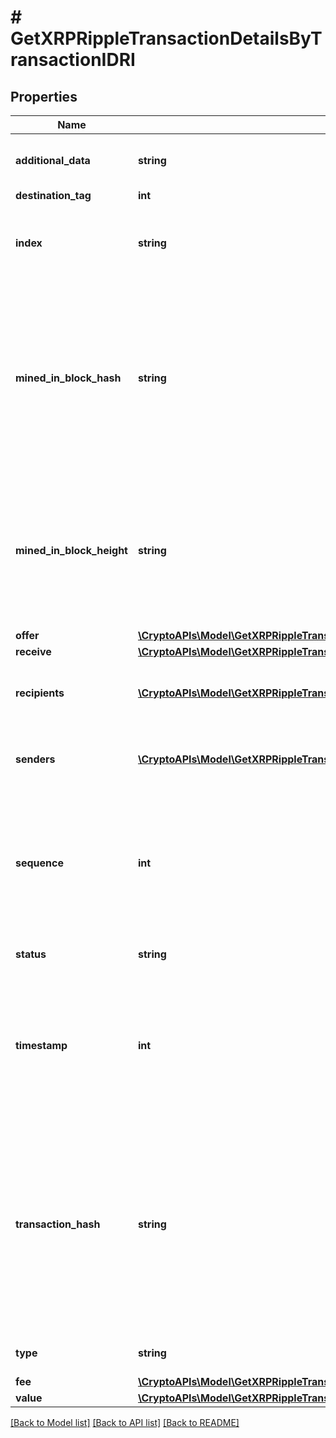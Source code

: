 # # GetXRPRippleTransactionDetailsByTransactionIDRI

## Properties

Name | Type | Description | Notes
------------ | ------------- | ------------- | -------------
**additional_data** | **string** | Represents additional data that may be needed. |
**destination_tag** | **int** |  | [optional]
**index** | **string** | Defines the index of the transaction, i.e. the consecutive place it takes in the blockchain. |
**mined_in_block_hash** | **string** | Represents the hash of the block where this transaction was mined/confirmed for first time. The hash is defined as a cryptographic digital fingerprint made by hashing the block header twice through the SHA256 algorithm. |
**mined_in_block_height** | **string** | Represents the hight of the block where this transaction was mined/confirmed for first time. The height is defined as the number of blocks in the blockchain preceding this specific block. |
**offer** | [**\CryptoAPIs\Model\GetXRPRippleTransactionDetailsByTransactionIDRIOffer**](GetXRPRippleTransactionDetailsByTransactionIDRIOffer.md) |  |
**receive** | [**\CryptoAPIs\Model\GetXRPRippleTransactionDetailsByTransactionIDRIReceive**](GetXRPRippleTransactionDetailsByTransactionIDRIReceive.md) |  |
**recipients** | [**\CryptoAPIs\Model\GetXRPRippleTransactionDetailsByTransactionIDRIRecipients[]**](GetXRPRippleTransactionDetailsByTransactionIDRIRecipients.md) | Represents an object of addresses that receive the transactions. |
**senders** | [**\CryptoAPIs\Model\GetXRPRippleTransactionDetailsByTransactionIDRISenders[]**](GetXRPRippleTransactionDetailsByTransactionIDRISenders.md) | Represents an object of addresses that provide the funds. |
**sequence** | **int** | Defines the transaction input&#39;s sequence as an integer, which is is used when transactions are replaced with newer versions before LockTime. |
**status** | **string** | Defines the status of the transaction. | [optional]
**timestamp** | **int** | Defines the exact date/time in Unix Timestamp when this transaction was mined, confirmed or first seen in Mempool, if it is unconfirmed. |
**transaction_hash** | **string** | Represents the same as &#x60;transactionId&#x60; for account-based protocols like Ethereum, while it could be different in UTXO-based protocols like Bitcoin. E.g., in UTXO-based protocols &#x60;hash&#x60; is different from &#x60;transactionId&#x60; for SegWit transactions. |
**type** | **string** | Defines the type of the transaction. |
**fee** | [**\CryptoAPIs\Model\GetXRPRippleTransactionDetailsByTransactionIDRIFee**](GetXRPRippleTransactionDetailsByTransactionIDRIFee.md) |  |
**value** | [**\CryptoAPIs\Model\GetXRPRippleTransactionDetailsByTransactionIDRIValue**](GetXRPRippleTransactionDetailsByTransactionIDRIValue.md) |  |

[[Back to Model list]](../../README.md#models) [[Back to API list]](../../README.md#endpoints) [[Back to README]](../../README.md)
